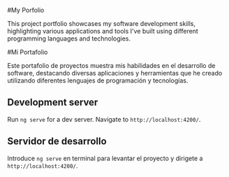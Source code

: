 #My Porfolio

This project portfolio showcases my software development skills, highlighting various applications and tools I've built using different programming languages and technologies.

#Mi Portafolio

Este portafolio de proyectos muestra mis habilidades en el desarrollo de software, destacando diversas aplicaciones y herramientas que he creado utilizando diferentes lenguajes de programación y tecnologías.

## Development server

Run `ng serve` for a dev server. Navigate to `http://localhost:4200/`.

## Servidor de desarrollo

Introduce `ng serve` en terminal para levantar el proyecto y dirigete a `http://localhost:4200/`.

